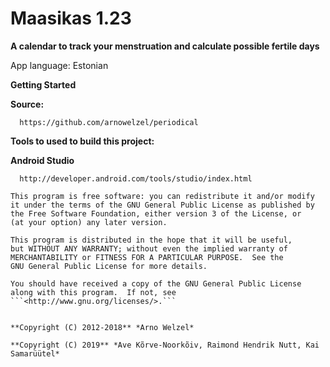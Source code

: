 #  Maasikas 1.23

**A calendar to track your menstruation and calculate possible fertile days**

App language:
Estonian


**Getting Started**

**Source:**
```
  https://github.com/arnowelzel/periodical
```
**Tools to used to build this project:**

**Android Studio**
```
  http://developer.android.com/tools/studio/index.html
```
```
This program is free software: you can redistribute it and/or modify
it under the terms of the GNU General Public License as published by
the Free Software Foundation, either version 3 of the License, or
(at your option) any later version.

This program is distributed in the hope that it will be useful,
but WITHOUT ANY WARRANTY; without even the implied warranty of
MERCHANTABILITY or FITNESS FOR A PARTICULAR PURPOSE.  See the
GNU General Public License for more details.

You should have received a copy of the GNU General Public License
along with this program.  If not, see
```<http://www.gnu.org/licenses/>.```

 
**Copyright (C) 2012-2018** *Arno Welzel*

**Copyright (C) 2019** *Ave Kõrve-Noorkõiv, Raimond Hendrik Nutt, Kai Samarüütel*
